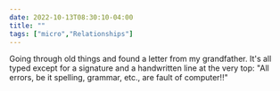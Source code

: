 ---date: 2022-10-13T08:30:10-04:00title: ""tags: ["micro","Relationships"]---Going through old things and found a letter from my grandfather. It's all typed except for a signature and a handwritten line at the very top: "All errors, be it spelling, grammar, etc., are fault of computer!!"